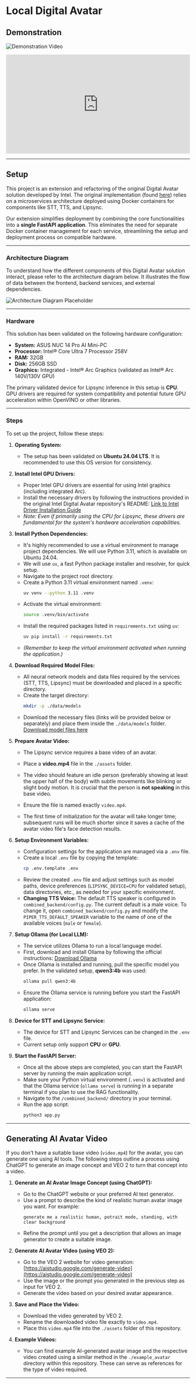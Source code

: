 # Local Digital Avatar
## Demonstration
![Demonstration Video](demo.gif)

<div style="padding:53.75% 0 0 0;position:relative;"><iframe src="https://player.vimeo.com/video/1084889690?h=d986013c37&amp;badge=0&amp;autopause=0&amp;player_id=0&amp;app_id=58479" frameborder="0" allow="autoplay; fullscreen; picture-in-picture; clipboard-write; encrypted-media" style="position:absolute;top:0;left:0;width:100%;height:100%;" title="Local Digital Avatar with OpenVINO"></iframe></div>

---
## Setup

This project is an extension and refactoring of the original Digital Avatar solution developed by Intel. The original implementation (found [here](https://github.com/intel/edge-developer-kit-reference-scripts/tree/main/usecases/ai/digital-avatar)) relies on a microservices architecture deployed using Docker containers for components like STT, TTS, and Lipsync.

Our extension simplifies deployment by combining the core functionalities into a **single FastAPI application**. This eliminates the need for separate Docker container management for each service, streamlining the setup and deployment process on compatible hardware.

---

### Architecture Diagram

To understand how the different components of this Digital Avatar solution interact, please refer to the architecture diagram below. It illustrates the flow of data between the frontend, backend services, and external dependencies.

![Architecture Diagram Placeholder](architecture.png)

---
### Hardware
This solution has been validated on the following hardware configuration:

* **System:** ASUS NUC 14 Pro AI Mini-PC
* **Processor:** Intel® Core Ultra 7 Processor 258V
* **RAM:** 32GB
* **Disk:** 256GB SSD
* **Graphics:** Integrated - Intel® Arc Graphics (validated as Intel® Arc 140V/130V GPU)

The primary validated device for Lipsync inference in this setup is **CPU**. GPU drivers are required for system compatibility and potential future GPU acceleration within OpenVINO or other libraries.

---
### Steps

To set up the project, follow these steps:

1.  **Operating System:**
    * The setup has been validated on **Ubuntu 24.04 LTS**. It is recommended to use this OS version for consistency.

2.  **Install Intel GPU Drivers:**
    * Proper Intel GPU drivers are essential for using Intel graphics (including integrated Arc).
    * Install the necessary drivers by following the instructions provided in the original Intel Digital Avatar repository's README: [Link to Intel Driver Installation Guide](https://github.com/intel/edge-developer-kit-reference-scripts/blob/main/README.md)
    * *Note: Even if primarily using the CPU for Lipsync, these drivers are fundamental for the system's hardware acceleration capabilities.*

3.  **Install Python Dependencies:**
    * It's highly recommended to use a virtual environment to manage project dependencies. We will use Python 3.11, which is available on Ubuntu 24.04.
    * We will use `uv`, a fast Python package installer and resolver, for quick setup.
    * Navigate to the project root directory.
    * Create a Python 3.11 virtual environment named `.venv`:
        ```bash
        uv venv --python 3.11 .venv
        ```
    * Activate the virtual environment:
        ```bash
        source .venv/bin/activate
        ```
    * Install the required packages listed in `requirements.txt` using `uv`:
        ```bash
        uv pip install -r requirements.txt
        ```
    * *(Remember to keep the virtual environment activated when running the application.)*

4.  **Download Required Model Files:**
    * All neural network models and data files required by the services (STT, TTS, Lipsync) must be downloaded and placed in a specific directory.
    * Create the target directory:
        ```bash
        mkdir -p ./data/models
        ```
    * Download the necessary files (links will be provided below or separately) and place them inside the `./data/models` folder. [Download model files here](https://huggingface.co/qizunlee/digital-avatar/tree/main)

5.  **Prepare Avatar Video:**
    * The Lipsync service requires a base video of an avatar.
    * Place a **video.mp4** file in the `./assets` folder.
    * The video should feature an idle person (preferably showing at least the upper half of the body) with subtle movements like blinking or slight body motion. It is crucial that the person is **not speaking** in this base video.
    * Ensure the file is named exactly `video.mp4`.

    * The first time of initialization for the avatar will take longer time; subsequent runs will be much shorter since it saves a cache of the avatar video file's face detection results.

6.  **Setup Environment Variables:**
    * Configuration settings for the application are managed via a `.env` file.
    * Create a local `.env` file by copying the template:
        ```bash
        cp .env.template .env
        ```
    * Review the created `.env` file and adjust settings such as model paths, device preferences (`LIPSYNC_DEVICE=CPU` for validated setup), data directories, etc., as needed for your specific environment.
    * **Changing TTS Voice:** The default TTS speaker is configured in `combined_backend/config.py`. The current default is a male voice. To change it, open `combined_backend/config.py` and modify the `PIPER_TTS_DEFAULT_SPEAKER` variable to the name of one of the available voices (`male` or `female`).

7.  **Setup Ollama (for Local LLM):**
    * The service utilizes Ollama to run a local language model.
    * First, download and install Ollama by following the official instructions: [Download Ollama](https://ollama.com/download/linux)
    * Once Ollama is installed and running, pull the specific model you prefer. In the validated setup, **qwen3:4b** was used:
        ```bash
        ollama pull qwen3:4b
        ```
    * Ensure the Ollama service is running before you start the FastAPI application:
        ```bash
        ollama serve
        ```

8.  **Device for STT and Lipsync Service:**
    * The device for STT and Lipsync Services can be changed in the `.env` file.
    * Current setup only support **CPU** or **GPU**.

9.  **Start the FastAPI Server:**
    * Once all the above steps are completed, you can start the FastAPI server by running the main application script.
    * Make sure your Python virtual environment (`.venv`) is activated and that the Ollama service (`ollama serve`) is running in a separate terminal if you plan to use the RAG functionality.
    * Navigate to the `/combined_backend/` directory in your terminal.
    * Run the app script:
        ```bash
        python3 app.py
        ```

---

## Generating AI Avatar Video

If you don't have a suitable base video (`video.mp4`) for the avatar, you can generate one using AI tools. The following steps outline a process using ChatGPT to generate an image concept and VEO 2 to turn that concept into a video.

1.  **Generate an AI Avatar Image Concept (using ChatGPT):**
    * Go to the ChatGPT website or your preferred AI text generator.
    * Use a prompt to describe the kind of realistic human avatar image you want. For example:
        ```
        generate me a realistic human, potrait mode, standing, with clear background
        ```
    * Refine the prompt until you get a description that allows an image generator to create a suitable image.

2.  **Generate AI Avatar Video (using VEO 2):**
    * Go to the VEO 2 website for video generation: [https://aistudio.google.com/generate-video](https://aistudio.google.com/generate-video)
    * Use the image or the prompt you generated in the previous step as input for VEO 2.
    * Generate the video based on your desired avatar appearance.

3.  **Save and Place the Video:**
    * Download the video generated by VEO 2.
    * Rename the downloaded video file exactly to `video.mp4`.
    * Place this `video.mp4` file into the `./assets` folder of this repository.

4.  **Example Videos:**
    * You can find example AI-generated avatar image and the respective video created using a similar method in the `./example_avatar` directory within this repository. These can serve as references for the type of video required.

---